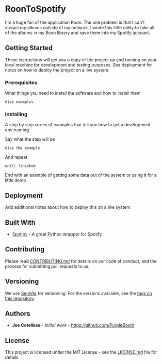 # RoonToSpotify

I'm a huge fan of the application Roon. The one problem is that I can't stream my albums outside of my network. I wrote this little utility to take all of the albums in my Roon library and save them into my Spotify account.

## Getting Started

These instructions will get you a copy of the project up and running on your local machine for development and testing purposes. See deployment for notes on how to deploy the project on a live system.

### Prerequisites

What things you need to install the software and how to install them

```
Give examples
```

### Installing

A step by step series of examples that tell you how to get a development env running

Say what the step will be

```
Give the example
```

And repeat

```
until finished
```

End with an example of getting some data out of the system or using it for a little demo

## Deployment

Add additional notes about how to deploy this on a live system

## Built With

* [Spotipy](https://spotipy.readthedocs.io/en/latest/) - A great Python wrapper for Spotify

## Contributing

Please read [CONTRIBUTING.md](https://gist.github.com/PurpleBooth/b24679402957c63ec426) for details on our code of conduct, and the process for submitting pull requests to us.

## Versioning

We use [SemVer](http://semver.org/) for versioning. For the versions available, see the [tags on this repository](https://github.com/your/project/tags). 

## Authors

* **Joe Cotellese** - *Initial work* - https://github.com/PurpleBooth

## License

This project is licensed under the MIT License - see the [LICENSE.md](LICENSE.md) file for details
